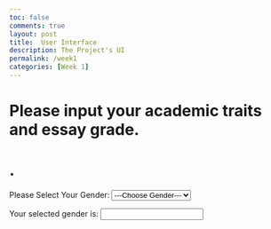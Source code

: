 ```yaml
---
toc: false
comments: true
layout: post
title:  User Interface
description: The Project's UI
permalink: /week1
categories: [Week 1]
---
```


# Please input your academic traits and essay grade. 
# .


<html>
<script>
function gen()
{
var genderList=document.getElementById("genderList");
document.getElementById("gender").value=genderList.options[genderList.selectedIndex].text;
}
</script>
<body>
<form>
Please Select Your Gender:
<select id="genderList" onchange="gen()">
    <option> ---Choose Gender--- </option>  
    <option> Male </option>  
    <option> Female </option>  
</select>
<p>Your selected gender is: <input type = "text" id = "gender" size = "20"></p>
</form>

</body>
</html>


